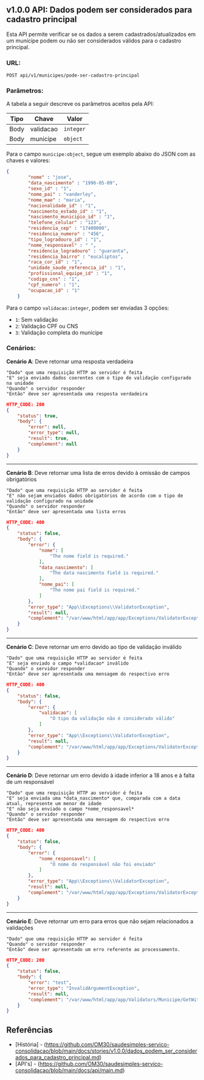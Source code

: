 ## v1.0.0 API: Dados podem ser considerados para cadastro principal
Esta API permite verificar se os dados a serem cadastrados/atualizados em um munícipe podem ou não ser considerados válidos para o cadastro principal.

### URL:
```
POST api/v1/municipes/pode-ser-cadastro-principal
```

### Parâmetros:
A tabela a seguir descreve os parâmetros aceitos pela API:

| Tipo  | Chave | Valor |
| ------------- | ------------- | ------------- |
| Body  | validacao  | `integer` |
| Body  | municipe  | `object` |

Para o campo `municipe:object`, segue um exemplo abaixo do JSON com as chaves e valores:
```json
{
        "nome" : "jose",
        "data_nascimento" : "1996-05-09",
        "sexo_id" : "1",
        "nome_pai" : "vanderley",
        "nome_mae" : "maria",
        "nacionalidade_id" : "1",
        "nascimento_estado_id" : "1",
        "nascimento_municipio_id" : "1",
        "telefone_celular" : "123",
        "residencia_cep" : "17400000",
        "residencia_numero" : "456",
        "tipo_logradouro_id" : "1",
        "nome_responsavel" : " ",
        "residencia_logradouro" : "guaranta",
        "residencia_bairro" : "eucaliptos",
        "raca_cor_id" : "1",
        "unidade_saude_referencia_id" : "1",
        "profissional_equipe_id" : "1",
        "codigo_cns" : "1",
        "cpf_numero" : "1",
        "ocupacao_id" : "1"
    }
```

Para o campo `validacao:integer`, podem ser enviadas 3 opções:
- `1`: Sem validação
- `2`: Validação CPF ou CNS
- `3`: Validação completa do munícipe


### Cenários:
**Cenário A**: Deve retornar uma resposta verdadeira

```
"Dado" que uma requisição HTTP ao servidor é feita
"E" seja enviado dados coerentes com o tipo de validação configurado na unidade
"Quando" o servidor responder
"Então" deve ser apresentada uma resposta verdadeira
```

```json
HTTP_CODE: 200
{
    "status": true,
    "body": {
        "error": null,
        "error_type": null,
        "result": true,
        "complement": null
    }
}
```

---

**Cenário B**: Deve retornar uma lista de erros devido à omissão de campos obrigatórios

```
"Dado" que uma requisição HTTP ao servidor é feita
"E" não sejam enviados dados obrigatórios de acordo com o tipo de validação configurado na unidade
"Quando" o servidor responder
"Então" deve ser apresentada uma lista erros
```

```json
HTTP_CODE: 400
{
    "status": false,
    "body": {
        "error": {
            "nome": [
                "The nome field is required."
            ],
            "data_nascimento": [
                "The data nascimento field is required."
            ],
            "nome_pai": [
                "The nome pai field is required."
            ]
        },
        "error_type": "App\\Exceptions\\ValidatorException",
        "result": null,
        "complement": "/var/www/html/app/app/Exceptions/ValidatorException.php:9"
    }
}
```

---

**Cenário C**: Deve retornar um erro devido ao tipo de validação inválido

```
"Dado" que uma requisição HTTP ao servidor é feita
"E" seja enviado o campo *validacao* inválido
"Quando" o servidor responder
"Então" deve ser apresentada uma mensagem do respectivo erro
```

```json
HTTP_CODE: 400
{
    "status": false,
    "body": {
        "error": {
            "validacao": [
                "O tipo da validação não é considerado válido"
            ]
        },
        "error_type": "App\\Exceptions\\ValidatorException",
        "result": null,
        "complement": "/var/www/html/app/app/Exceptions/ValidatorException.php:9"
    }
}
```

---

**Cenário D**: Deve retornar um erro devido à idade inferior a 18 anos e à falta de um responsável

```
"Dado" que uma requisição HTTP ao servidor é feita
"E" seja enviada uma *data_nascimento* que, comparada com a data atual, represente um menor de idade
"E" não seja enviado o campo *nome_responsavel*
"Quando" o servidor responder
"Então" deve ser apresentada uma mensagem do respectivo erro
```

```json
HTTP_CODE: 400
{
    "status": false,
    "body": {
        "error": {
            "nome_responsavel": [
                "O nome do responsável não foi enviado"
            ]
        },
        "error_type": "App\\Exceptions\\ValidatorException",
        "result": null,
        "complement": "/var/www/html/app/app/Exceptions/ValidatorException.php:9"
    }
}
```

---

**Cenário E**: Deve retornar um erro para erros que não sejam relacionados a validações

```
"Dado" que uma requisição HTTP ao servidor é feita
"Quando" o servidor responder
"Então" deve ser apresentado um erro referente ao processamento.
```

```json
HTTP_CODE: 200
{
    "status": false,
    "body": {
        "error": "test",
        "error_type": "InvalidArgumentException",
        "result": null,
        "complement": "/var/www/html/app/app/Validators/Municipe/GetWithFiltersValidator.php:28"
    }
}
```

## Referências
- [História] - (https://github.com/OM30/saudesimples-servico-consolidacao/blob/main/docs/stories/v1.0.0/dados_podem_ser_considerados_para_cadastro_principal.md)
- [API's] - (https://github.com/OM30/saudesimples-servico-consolidacao/blob/main/docs/api/main.md)
